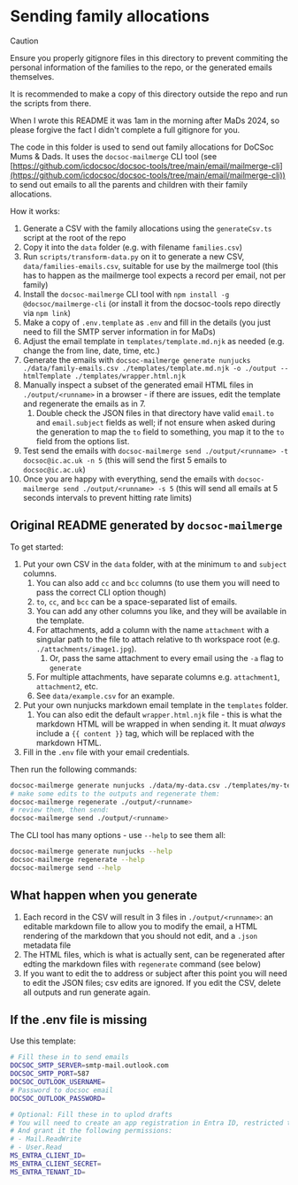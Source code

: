 # Sending family allocations

> [!CAUTION]
> Ensure you properly gitignore files in this directory to prevent commiting the personal information of the families to the repo, or the generated emails themselves.
>
> It is recommended to make a copy of this directory outside the repo and run the scripts from there.
>
> When I wrote this README it was 1am in the morning after MaDs 2024, so please forgive the fact I didn't complete a full gitignore for you.

The code in this folder is used to send out family allocations for DoCSoc Mums & Dads. It uses the `docsoc-mailmerge` CLI tool (see [https://github.com/icdocsoc/docsoc-tools/tree/main/email/mailmerge-cli](https://github.com/icdocsoc/docsoc-tools/tree/main/email/mailmerge-cli)) to send out emails to all the parents and children with their family allocations.

How it works:
1. Generate a CSV with the family allocations using the `generateCsv.ts` script at the root of the repo
2. Copy it into the `data` folder (e.g. with filename `families.csv`)
3. Run `scripts/transform-data.py` on it to generate a new CSV, `data/families-emails.csv`, suitable for use by the mailmerge tool (this has to happen as the mailmerge tool expects a record per email, not per family)
4. Install the `docsoc-mailmerge` CLI tool with `npm install -g @docsoc/mailmerge-cli` (or install it from the docsoc-tools repo directly via `npm link`)
5. Make a copy of `.env.template` as `.env` and fill in the details (you just need to fill the SMTP server information in for MaDs)
6. Adjust the email template in `templates/template.md.njk` as needed (e.g. change the from line, date, time, etc.)
7. Generate the emails with `docsoc-mailmerge generate nunjucks ./data/family-emails.csv ./templates/template.md.njk -o ./output --htmlTemplate ./templates/wrapper.html.njk`
8. Manually inspect a subset of the generated email HTML files in `./output/<runname>` in a browser - if there are issues, edit the template and regenerate the emails as in 7.
    1. Double check the JSON files in that directory have valid `email.to` and `email.subject` fields as well; if not ensure when asked during the generation to map the `to` field to something, you map it to the `to` field from the options list.
9. Test send the emails with `docsoc-mailmerge send ./output/<runname> -t docsoc@ic.ac.uk -n 5` (this will send the first 5 emails to `docsoc@ic.ac.uk`)
10. Once you are happy with everything, send the emails with `docsoc-mailmerge send ./output/<runname> -s 5` (this will send all emails at 5 seconds intervals to prevent hitting rate limits)

## Original README generated by `docsoc-mailmerge`

To get started:

1. Put your own CSV in the `data` folder, with at the minimum `to` and `subject` columns.
    1. You can also add `cc` and `bcc` columns (to use them you will need to pass the correct CLI option though)
    2. `to`, `cc`, and `bcc` can be a space-separated list of emails.
    3. You can add any other columns you like, and they will be available in the template.
    4. For attachments, add a column with the name `attachment` with a singular path to the file to attach relative to th workspace root (e.g. `./attachments/image1.jpg`).
        1. Or, pass the same attachment to every email using the `-a` flag to `generate`
    5. For multiple attachments, have separate columns e.g. `attachment1`, `attachment2`, etc.
    6. See `data/example.csv` for an example.
2. Put your own nunjucks markdown email template in the `templates` folder.
    1. You can also edit the default `wrapper.html.njk` file - this is what the markdown HTML will be wrapped in when sending it. It muat _always_ include a `{{ content }}` tag, which will be replaced with the markdown HTML.
3. Fill in the `.env` file with your email credentials.

Then run the following commands:

```bash
docsoc-mailmerge generate nunjucks ./data/my-data.csv ./templates/my-template.md.njk -o ./output --htmlTemplate ./templates/wrapper.html.njk
# make some edits to the outputs and regenerate them:
docsoc-mailmerge regenerate ./output/<runname>
# review them, then send:
docsoc-mailmerge send ./output/<runname>
```

The CLI tool has many options - use `--help` to see them all:

```bash
docsoc-mailmerge generate nunjucks --help
docsoc-mailmerge regenerate --help
docsoc-mailmerge send --help
```

## What happen when you generate

1. Each record in the CSV will result in 3 files in `./output/<runname>`: an editable markdown file to allow you to modify the email, a HTML rendering of the markdown that you should not edit, and a `.json` metadata file
2. The HTML files, which is what is actually sent, can be regenerated after edting the markdown files with `regenerate` command (see below)
3. If you want to edit the to address or subject after this point you will need to edit the JSON files; csv edits are ignored. If you edit the CSV, delete all outputs and run generate again.

## If the .env file is missing

Use this template:

```bash
# Fill these in to send emails
DOCSOC_SMTP_SERVER=smtp-mail.outlook.com
DOCSOC_SMTP_PORT=587
DOCSOC_OUTLOOK_USERNAME=
# Password to docsoc email
DOCSOC_OUTLOOK_PASSWORD=

# Optional: Fill these in to uplod drafts
# You will need to create an app registration in Entra ID, restricted to the organisation,
# And grant it the following permissions:
# - Mail.ReadWrite
# - User.Read
MS_ENTRA_CLIENT_ID=
MS_ENTRA_CLIENT_SECRET=
MS_ENTRA_TENANT_ID=
```
